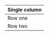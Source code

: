 | Single column |  
|:--------------|   
|    Row one    |                                      
|    Row two    |               
